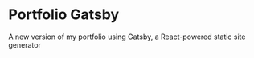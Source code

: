 # Portfolio Gatsby
A new version of my portfolio using Gatsby, a React-powered static site generator
